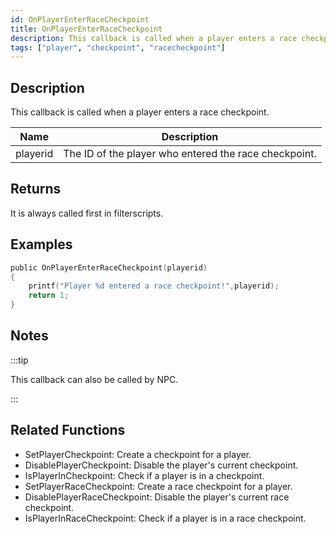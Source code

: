 ```yaml
---
id: OnPlayerEnterRaceCheckpoint
title: OnPlayerEnterRaceCheckpoint
description: This callback is called when a player enters a race checkpoint.
tags: ["player", "checkpoint", "racecheckpoint"]
---
```


<TagLinks />

## Description

This callback is called when a player enters a race checkpoint.

| Name     | Description                                           |
| -------- | ----------------------------------------------------- |
| playerid | The ID of the player who entered the race checkpoint. |

## Returns

It is always called first in filterscripts.

## Examples

```c
public OnPlayerEnterRaceCheckpoint(playerid)
{
    printf("Player %d entered a race checkpoint!",playerid);
    return 1;
}
```

## Notes

:::tip

This callback can also be called by NPC.

:::

## Related Functions

- SetPlayerCheckpoint: Create a checkpoint for a player.
- DisablePlayerCheckpoint: Disable the player's current checkpoint.
- IsPlayerInCheckpoint: Check if a player is in a checkpoint.
- SetPlayerRaceCheckpoint: Create a race checkpoint for a player.
- DisablePlayerRaceCheckpoint: Disable the player's current race checkpoint.
- IsPlayerInRaceCheckpoint: Check if a player is in a race checkpoint.
